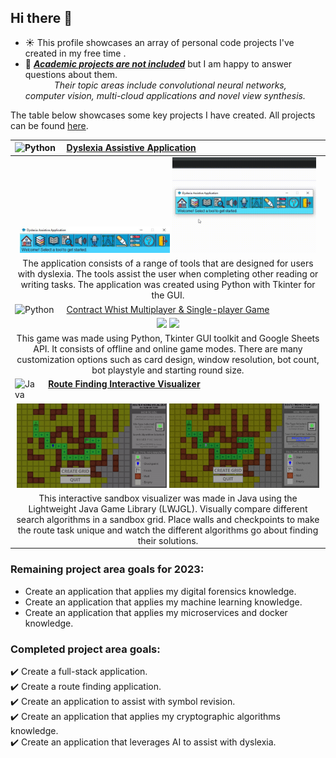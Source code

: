## Hi there 👋

- ☀️ This profile showcases an array of personal code projects I've created in my free time ️.
- 💬 <u>___Academic projects are not included___</u> but I am happy to answer questions about them. <br>&emsp;&emsp;&emsp; <i>Their topic areas include convolutional neural networks, computer vision, multi-cloud applications and novel view synthesis. </i>


The table below showcases some key projects I have created. All projects can be found [here](https://github.com/StevenButtifint?tab=repositories).

| <span style="display: inline-block; width: 100%"  align="left" > <img alt="Python" align="left" width=14% src="https://img.shields.io/badge/python-3670A0?style=for-the-badge&logo=python&logoColor=ffdd54"/> [Dyslexia Assistive Application](https://github.com/StevenButtifint/dyslexia-assistive-application)  </span> |
| :---: |
|<img width=49% src="https://github.com/stevenbuttifint/dyslexia-assistive-application/blob/main/res/demo/image_1.JPG?raw=true"/>  <img width=47% src="https://github.com/stevenbuttifint/dyslexia-assistive-application/blob/main/res/demo/demo_1.gif?raw=true"/>|
| The application consists of a range of tools that are designed for users with dyslexia. The tools assist the user when completing other reading or writing tasks. The application was created using Python with Tkinter for the GUI. |
| <span style="display: inline-block; width: 100%"  align="left" > <img alt="Python" align="left" width=14% src="https://img.shields.io/badge/python-3670A0?style=for-the-badge&logo=python&logoColor=ffdd54"/> [Contract Whist Multiplayer & Single-player Game](https://github.com/StevenButtifint/contract-whist-multiplayer-client)  </span> |
|<img width=49% src="https://github.com/stevenbuttifint/contract-whist-multiplayer-client/blob/main/res/screenshots/offline_demo.gif?raw=true"/>  <img width=47% src="https://github.com/stevenbuttifint/contract-whist-multiplayer-client/blob/main/res/screenshots/lobby_demo.gif?raw=true"/>|
| This game was made using Python, Tkinter GUI toolkit and Google Sheets API. It consists of offline and online game modes. There are many customization options such as card design, window resolution, bot count, bot playstyle and starting round size. |
| <span style="display: inline-block; width: 100%"  align="left" > <img alt="Java" width=8% align="left" src="https://img.shields.io/badge/java-%23ED8B00.svg?style=for-the-badge&logo=java&logoColor=white/">  **[Route Finding Interactive Visualizer](https://github.com/StevenButtifint/route-finding-visualizer)** </span>|
| <img width=49% src="https://github.com/stevenbuttifint/route-finding-visualizer/blob/main/src/res/demoVideo.gif?raw=true"/> <img width=49% src="https://github.com/stevenbuttifint/route-finding-visualizer/blob/main/src/res/demoVideo2.gif?raw=true"/>|
| This interactive sandbox visualizer was made in Java using the Lightweight Java Game Library (LWJGL). Visually compare different search algorithms in a sandbox grid. Place walls and checkpoints to make the route task unique and watch the different algorithms go about finding their solutions. |


### Remaining project area goals for 2023:
- Create an application that applies my digital forensics knowledge.
- Create an application that applies my machine learning knowledge.
- Create an application that applies my microservices and docker knowledge.

### Completed project area goals:
:heavy_check_mark: Create a full-stack application. <br>
:heavy_check_mark: Create a route finding application. <br>
:heavy_check_mark: Create an application to assist with symbol revision. <br>
:heavy_check_mark: Create an application that applies my cryptographic algorithms knowledge. <br>
:heavy_check_mark: Create an application that leverages AI to assist with dyslexia.

[comment]: <> (references:)
[comment]: <> (badges source: https://github.com/Ileriayo/markdown-badges)
